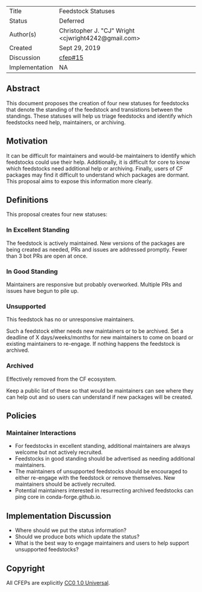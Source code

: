 
<table>
<tr><td> Title </td><td> Feedstock Statuses </td>
<tr><td> Status </td><td> Deferred </td></tr>
<tr><td> Author(s) </td><td> Christopher J. "CJ" Wright &lt;cjwright4242@gmail.com&gt;</td></tr>
<tr><td> Created </td><td> Sept 29, 2019</td></tr>
<tr><td> Discussion </td><td> <a href="https://github.com/conda-forge/cfep/pull/15">cfep#15</a> </td></tr>
<tr><td> Implementation </td><td> NA </td></tr>
</table>

## Abstract

This document proposes the creation of four new statuses for feedstocks that denote the
standing of the feedstock and transistions between the standings.
These statuses will help us triage feedstocks and identify which feedstocks need
help, maintainers, or archiving.

## Motivation

It can be difficult for maintainers and would-be maintainers to identify which feedstocks could use their
help.
Additionally, it is difficult for core to know which feedstocks need additional help or archiving.
Finally, users of CF packages may find it difficult to understand which packages are dormant.
This proposal aims to expose this information more clearly.

## Definitions

This proposal creates four new statuses:

### In Excellent Standing
The feedstock is actively maintained. New versions of the packages are being created as needed, PRs and issues are addressed
promptly. Fewer than 3 bot PRs are open at once.

### In Good Standing
Maintainers are responsive but probably overworked. Multiple PRs and issues have begun to pile up.

### Unsupported
This feedstock has no or unresponsive maintainers.

Such a feedstock either needs new maintainers or to be archived. Set a deadline of X days/weeks/months for new
maintainers to come on board or existing maintainers to re-engage. If nothing happens the feedstock is archived.

### Archived
Effectively removed from the CF ecosystem.

Keep a public list of these so that would be maintainers can see where they can help out and so users
can understand if new packages will be created.

## Policies

### Maintainer Interactions

- For feedstocks in excellent standing, additional maintainers are always
  welcome but not actively recruited.
- Feedstocks in good standing should be advertised as needing additional
  maintainers.
- The maintainers of unsupported feedstocks should be encouraged to either
  re-engage with the feedstock or remove themselves. New maintainers should be
  actively recruited.
- Potential maintainers interested in resurrecting archived feedstocks can
  ping core in conda-forge.github.io.

## Implementation Discussion
- Where should we put the status information?
- Should we produce bots which update the status?
- What is the best way to engage maintainers and users to help support unsupported feedstocks?

## Copyright

All CFEPs are explicitly [CC0 1.0 Universal](https://creativecommons.org/publicdomain/zero/1.0/).
